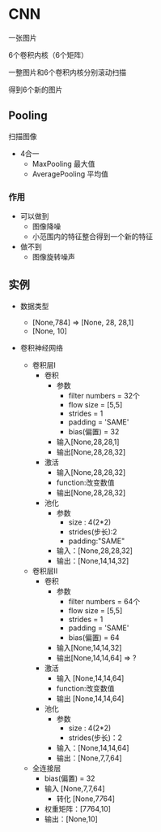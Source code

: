
# CNN

 一张图片
 
 6个卷积内核（6个矩阵）
 
 一整图片和6个卷积内核分别滚动扫描
 
 得到6个新的图片


## Pooling

扫描图像

* 4合一
    * MaxPooling 最大值
    * AveragePooling 平均值

### 作用

* 可以做到
    * 图像降噪
    * 小范围内的特征整合得到一个新的特征
* 做不到
    * 图像旋转噪声

## 实例

* 数据类型
    * [None,784]  => [None, 28, 28,1]
    * [None, 10]


* 卷积神经网络

    * 卷积层I
        * 卷积 
            * 参数
                * filter numbers = 32个
                * flow size = [5,5]
                * strides = 1
                * padding = 'SAME'
                * bias(偏置) = 32
            * 输入[None,28,28,1]
            * 输出[None,28,28,32]
        * 激活
            * 输入[None,28,28,32]
            * function:改变数值
            * 输出[None,28,28,32]
        * 池化
            * 参数
                * size : 4(2*2)
                * strides(步长):2
                * padding:"SAME"
            * 输入：[None,28,28,32]
            * 输出：[None,14,14,32]
    * 卷积层II
        * 卷积
            * 参数
                * filter numbers = 64个
                * flow size = [5,5]
                * strides = 1
                * padding = 'SAME'
                * bias(偏置) = 64
            * 输入[None,14,14,32]
            * 输出[None,14,14,64] => ?
        * 激活
            * 输入 [None,14,14,64]
            * function:改变数值
            * 输出 [None,14,14,64]
        * 池化
            * 参数
                * size : 4(2*2)
                * strides(步长)：2
            * 输入：[None,14,14,64]
            * 输出：[None,7,7,64]
    * 全连接层
        * bias(偏置) = 32
        * 输入 [None,7,7,64]
            * 转化 [None,7*7*64]
        * 权重矩阵：[7*7*64,10]
        * 输出：[None,10]